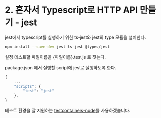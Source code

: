 # 2. 혼자서 Typescript로 HTTP API 만들기 - jest

jest에서 typescript를 실행하기 위한 ts-jest와 jest의 type 모듈을 설치한다.

```bash
npm install --save-dev jest ts-jest @types/jest
```

설정
테스트할 파일이름을 {파일이름}.test.js 로 짓는다.

package.json 에서 실행할 script에 jest로 실행하도록 한다.

```js
{
    ...
    "scripts": {
        "test": "jest"
    },
}
```

테스트 환경을 잘 지원하는 [testcontainers-node](https://github.com/testcontainers/testcontainers-node)를 사용하겠습니다. 